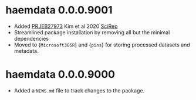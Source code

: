 # haemdata 0.0.0.9001

* Added [PRJEB27973](https://www.ncbi.nlm.nih.gov/bioproject/?term=PRJEB27973) Kim et al 2020 [SciRep](https://www.nature.com/articles/s41598-020-76933-2)
* Streamlined package installation by removing all but the minimal dependencies
* Moved to {`Microsoft365R`} and {`pins`} for storing processed datasets and metadata. 
  
# haemdata 0.0.0.9000

* Added a `NEWS.md` file to track changes to the package.
